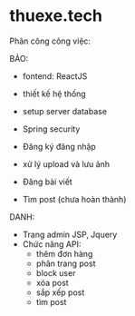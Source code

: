# thuexe.tech

Phân công công việc:


BẢO: 
- fontend: ReactJS 
- thiết kế hệ thống
- setup server database
- Spring security

- Đăng ký đăng nhập
- xử lý upload và lưu ảnh
- Đăng bài viết
- Tìm post (chưa hoàn thành)

DANH: 
- Trang admin JSP, Jquery
- Chức năng API: 
  + thêm đơn hàng
  + phân trang post
  + block user
  + xóa post
  + sắp xếp post
  + tìm post

